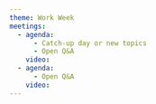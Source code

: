 ```yaml
---
theme: Work Week
meetings:
  - agenda:
      - Catch-up day or new topics
      - Open Q&A
    video:
  - agenda:
      - Open Q&A
    video:
---
```

